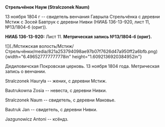 **Стрельчёнок Наум (Stralczonek Naum)**

13 ноября 1804 г -- свидетель венчания Гаврыла Стрельчёнка с деревни
Мстиж с Зосей Бавтрук с деревни Нивки (НИАБ 136-13-920, лист 11,
№13/1804-б (ориг)).

**НИАБ 136-13-920:** Лист 11. **Метрическая запись №13/1804-б (ориг).**

![](./Мстижская волость/Мстиж/Стрельчёнки/media/821a253794098ae97b07f7626d47a950ff2a6bfb.png){width="6.496527777777778in"
height="1.6092136920384952in"}

Дедиловичская Покровская церковь. 13 ноября 1804 года. Метрическая
запись о венчании.

Stralczonek Hauryła -- жених, с деревни Мстиж.

Bautrukowna Zosia -- невеста, с деревни Нивки.

Stralczonek Naum -- свидетель, с деревни Маковье.

Bautruk Jan -- свидетель, с деревни Нивки.

Jazgunowicz Antoni -- ксёндз.
